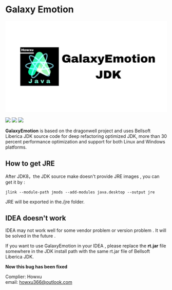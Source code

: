 # Galaxy Emotion
![OpenJDK](./new_icon.jpg)

![](https://img.shields.io/badge/OpenJDK-CLI-blue) ![](https://img.shields.io/badge/Dragonwell-Alibaba-green) ![](https://img.shields.io/badge/Liberica-bellsoft-blue)

**GalaxyEmotion** is based on the dragonwell project and uses Bellsoft Liberica JDK source code for deep refactoring optimized JDK, more than 30 percent performance optimization and support for both Linux and Windows platforms.  

## How to get JRE
After JDK8，the JDK source make doesn't provide JRE images , you can get it by :

```baah
jlink --module-path jmods --add-modules java.desktop --output jre
```
JRE will be exported in the./jre folder.

 ## IDEA doesn't work
IDEA may not work well for some vendor problem or version problem . It will be solved in the future .  

If you want to use GalaxyEmotion in your IDEA , please replace the **rt.jar** file somewhere in the JDK install path with the same rt.jar file of Bellsoft Liberica JDK.  

**Now this bug has been fixed**

Complier: Howxu  
email: <howxu366@outlook.com>
